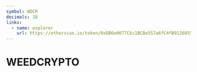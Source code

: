```yaml
---
symbol: WDCR
decimals: 18
links:
  - name: explorer
    url: https://etherscan.io/token/0xDB6e0077C6c1BCBe557a6fC4fB912685519E597C
---
```


# WEEDCRYPTO
